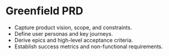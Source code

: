 # Greenfield PRD

- Capture product vision, scope, and constraints.
- Define user personas and key journeys.
- Derive epics and high-level acceptance criteria.
- Establish success metrics and non-functional requirements.
